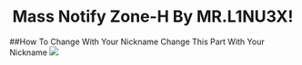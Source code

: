 <h1 align="center">Mass Notify Zone-H By MR.L1NU3X</a>!</h1>
##How To Change With Your Nickname
Change This Part With Your Nickname
<img src="Change This.png"></img>
